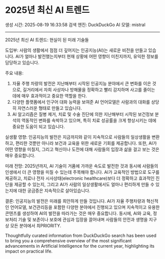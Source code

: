 # 2025년 최신 AI 트렌드
생성 시간: 2025-08-19 16:33:58
검색 엔진: DuckDuckGo
AI 모델: mistral

---

2025년 최신 AI 트렌드: 현실이 된 미래 기술들

도입부:
사람의 생활에서 점점 더 깊어지는 인공지능(AI)는 새로운 비전을 만들고 있습니다. AI가 얼마나 발전했는지부터 현재 상황에 어떤 영향이 미친지까지, 유익한 정보를 담당하고 있습니다.

주요 내용:
1. 자율 주행 차량의 발전은 지난해부터 시작된 인공지능 분야에서 큰 변화를 이은 것으로, 길거리에서 자희 사상자나 방해물을 정확하고 빨리 감지하며 사고를 줄이는 데에 매우 효과적이고 중요한 역할을 한다.
2. 다양한 플랫폼에서 인구어 대화 능력을 보여준 AI 언어모델은 사람과의 대화를 상당히 자연스러운 형태로 만들고 있습니다.
3. AI 알고리즘은 질병 제거, 치료 및 수술 진단에 의한 지난해부터 시작된 보건정보 분석의 역동적인 변화를 속박하고 있으며, 특히 치료 성공률을 크게 향상시키는 데에 중요한 도움이 되고 있습니다.

실생활 영향:
인공지능의 발전은 지금까지와 같이 지속적으로 사람들의 일상생활을 변환하고, 편리한 것뿐만 아니라 보건과 교육을 위한 새로운 기회를 제공합니다. 또한, AI가 어떤 영향을 미칠지, 그리고 혁신이나 도전에 대해 사람들의 입장과 삶을 걸고 보는 것은 매우 중요합니다.

미래 전망:
2025년까지, AI 기술이 거품에 가까운 속도로 발전한 것과 동시에 사람들의 인생에서 더 큰 영향을 미칠 수 있는데 주목해야 합니다. AI가 교육적인 방법으로 도구를 제공하고, 치료나 전자 시사상태(electronic healthcare)보다 더 정확하고 효과적인 진단을 제공할 수 있는지, 그리고 AI가 사람의 일상생활에서도 얼마나 편리하게 만들 수 있는지에 대한 궁금증은 지속적으로 살아있습니다.

결론:
인공지능의 발전은 미래를 희안하게 만들 것입니다. AI가 자율 주행차량과 혁신적인 언어모델, 보건관리등을 포함한 다양한 분야에서 진행되고 있으며 지속적이고 유용한 콘텐츠를 생성하여 AI의 발전을 따라가는 것은 매우 중요합니다. 동시에, AI와 교육, 정보처리 기술 및 보존이나 보호에 관심과 입장을 끌어내며 사람들의 안전과 생명을 지구상 모든 분야에서 최PRIORITY.

Thoughtfully curated information from DuckDuckGo search has been used to bring you a comprehensive overview of the most significant advancements in Artificial Intelligence for the current year, highlighting its impact on practical life.